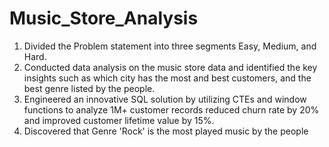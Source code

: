 # Music_Store_Analysis


1. Divided the Problem statement into three segments Easy, Medium, and Hard.
2. Conducted data analysis on the music store data and identified the key insights such as which city has the most and best customers, and the best genre listed by 
   the people. 
3. Engineered an innovative SQL solution by utilizing CTEs and window functions to analyze 1M+ customer records reduced churn rate by 20% and improved customer 
   lifetime value by 15%.
4. Discovered that Genre 'Rock' is the most played music by the people
